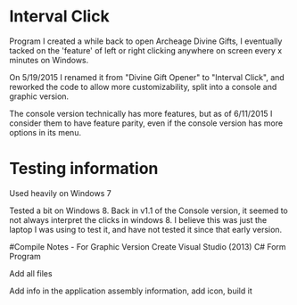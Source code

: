 # Interval Click
Program I created a while back to open Archeage Divine Gifts, I eventually tacked on the 'feature' of left or right clicking anywhere on screen every x minutes on Windows.

On 5/19/2015 I renamed it from "Divine Gift Opener" to "Interval Click", and reworked the code to allow more customizability, split into a console and graphic version.

The console version technically has more features, but as of 6/11/2015 I consider them to have feature parity, even if the console version has more options in its menu.

# Testing information
Used heavily on Windows 7

Tested a bit on Windows 8.  Back in v1.1 of the Console version, it seemed to not always interpret the clicks in windows 8.  I believe this was just the laptop I was using to test it, and have not tested it since that early version.

#Compile Notes - For Graphic Version
Create Visual Studio (2013) C# Form Program

Add all files

Add info in the application assembly information, add icon, build it